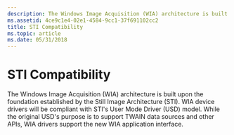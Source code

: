 ```yaml
---
description: The Windows Image Acquisition (WIA) architecture is built upon the foundation established by the Still Image Architecture (STI).
ms.assetid: 4ce9c1e4-02e1-4584-9cc1-37f691102cc2
title: STI Compatibility
ms.topic: article
ms.date: 05/31/2018
---
```


# STI Compatibility

The Windows Image Acquisition (WIA) architecture is built upon the foundation established by the Still Image Architecture (STI). WIA device drivers will be compliant with STI's User Mode Driver (USD) model. While the original USD's purpose is to support TWAIN data sources and other APIs, WIA drivers support the new WIA application interface.

 

 



